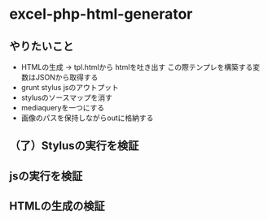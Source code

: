 # excel-php-html-generator

## やりたいこと

* HTMLの生成 → tpl.htmlから htmlを吐き出す この際テンプレを構築する変数はJSONから取得する
* grunt stylus jsのアウトプット
* stylusのソースマップを消す
* mediaqueryを一つにする
* 画像のパスを保持しながらoutに格納する



## （了）Stylusの実行を検証


## jsの実行を検証


## HTMLの生成の検証